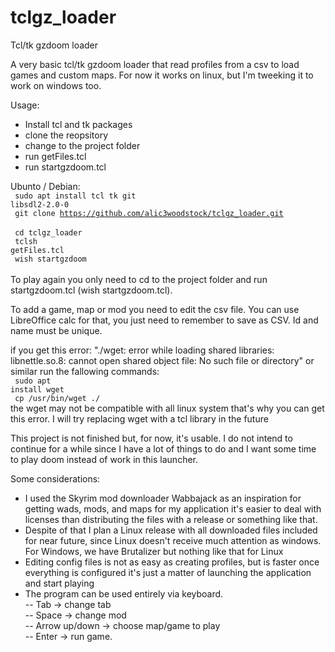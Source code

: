 # tclgz_loader
Tcl/tk gzdoom loader

A very basic tcl/tk gzdoom loader that read profiles from a csv to load games and custom maps. For now it works on linux, but I'm tweeking it to work on windows too.

Usage:
- Install tcl and tk packages 
- clone the reopsitory
- change to the project folder
- run getFiles.tcl
- run startgzdoom.tcl

Ubunto / Debian: <br />
<code> sudo apt install tcl tk git libsdl2-2.0-0 </code> <br />
<code> git clone https://github.com/alic3woodstock/tclgz_loader.git </code> <br />
<code> cd tclgz_loader </code> <br />
<code> tclsh getFiles.tcl </code> <br />
<code> wish startgzdoom </code> <br /> 
<br />
To play again you only need to cd to the project folder and run startgzdoom.tcl (wish startgzdoom.tcl). 

To add a game, map or mod you need to edit the csv file. You can use LibreOffice calc for that, you just need to remember to save as CSV. Id and name must be unique.

if you get this error:
"./wget: error while loading shared libraries: libnettle.so.8: cannot open shared object file: No such file or directory" or similar run the fallowing commands: <br />
<code> sudo apt install wget </code> <br />
<code> cp /usr/bin/wget ./ </code>
<br />
the wget may not be compatible with all linux system that's why you can get this error. I will try replacing wget with a tcl library in the future

This project is not finished but, for now, it's usable. I do not intend to continue for a while since I have a lot of things to do and I want some time to play doom instead of work in this launcher. 

Some considerations:<br />
- I used the Skyrim mod downloader Wabbajack as an inspiration for getting wads, mods, and maps for my application it's easier to deal with licenses than distributing the files with a release or something like that.<br />
- Despite of that I plan a Linux release with all downloaded files included for near future, since Linux doesn't receive much attention as windows. For Windows, we have Brutalizer but nothing like that for Linux <br />
- Editing config files is not as easy as creating profiles, but is faster once everything is configured it's just a matter of launching the application and start playing <br />
- The program can be used entirely via keyboard. <br />
-- Tab -> change tab <br />
-- Space -> change mod <br />
-- Arrow up/down -> choose map/game to play <br />
-- Enter -> run game.

